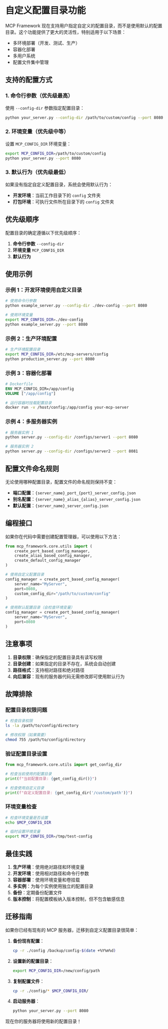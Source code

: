 # 自定义配置目录功能

MCP Framework 现在支持用户指定自定义的配置目录，而不是使用默认的配置目录。这个功能提供了更大的灵活性，特别适用于以下场景：

- 多环境部署（开发、测试、生产）
- 容器化部署
- 多用户系统
- 配置文件集中管理

## 支持的配置方式

### 1. 命令行参数（优先级最高）

使用 `--config-dir` 参数指定配置目录：

```bash
python your_server.py --config-dir /path/to/custom/config --port 8080
```

### 2. 环境变量（优先级中等）

设置 `MCP_CONFIG_DIR` 环境变量：

```bash
export MCP_CONFIG_DIR=/path/to/custom/config
python your_server.py --port 8080
```

### 3. 默认行为（优先级最低）

如果没有指定自定义配置目录，系统会使用默认行为：

- **开发环境**：当前工作目录下的 `config` 文件夹
- **打包环境**：可执行文件所在目录下的 `config` 文件夹

## 优先级顺序

配置目录的确定遵循以下优先级顺序：

1. **命令行参数** `--config-dir`
2. **环境变量** `MCP_CONFIG_DIR`
3. **默认行为**

## 使用示例

### 示例 1：开发环境使用自定义目录

```bash
# 使用命令行参数
python example_server.py --config-dir ./dev-config --port 8080

# 使用环境变量
export MCP_CONFIG_DIR=./dev-config
python example_server.py --port 8080
```

### 示例 2：生产环境配置

```bash
# 生产环境配置目录
export MCP_CONFIG_DIR=/etc/mcp-servers/config
python production_server.py --port 8080
```

### 示例 3：容器化部署

```dockerfile
# Dockerfile
ENV MCP_CONFIG_DIR=/app/config
VOLUME ["/app/config"]
```

```bash
# 运行容器时挂载配置目录
docker run -v /host/config:/app/config your-mcp-server
```

### 示例 4：多服务器实例

```bash
# 服务器实例 1
python server.py --config-dir /configs/server1 --port 8080

# 服务器实例 2  
python server.py --config-dir /configs/server2 --port 8081
```

## 配置文件命名规则

无论使用哪种配置目录，配置文件的命名规则保持不变：

- **端口配置**：`{server_name}_port_{port}_server_config.json`
- **别名配置**：`{server_name}_alias_{alias}_server_config.json`
- **默认配置**：`{server_name}_server_config.json`

## 编程接口

如果你在代码中需要创建配置管理器，可以使用以下方法：

```python
from mcp_framework.core.utils import (
    create_port_based_config_manager,
    create_alias_based_config_manager,
    create_default_config_manager
)

# 使用自定义配置目录
config_manager = create_port_based_config_manager(
    server_name="MyServer",
    port=8080,
    custom_config_dir="/path/to/custom/config"
)

# 使用默认配置目录（会检查环境变量）
config_manager = create_port_based_config_manager(
    server_name="MyServer", 
    port=8080
)
```

## 注意事项

1. **目录权限**：确保指定的配置目录具有读写权限
2. **目录创建**：如果指定的目录不存在，系统会自动创建
3. **路径格式**：支持相对路径和绝对路径
4. **向后兼容**：现有的服务器代码无需修改即可使用默认行为

## 故障排除

### 配置目录权限问题

```bash
# 检查目录权限
ls -la /path/to/config/directory

# 修改权限（如果需要）
chmod 755 /path/to/config/directory
```

### 验证配置目录设置

```python
from mcp_framework.core.utils import get_config_dir

# 检查当前使用的配置目录
print(f"当前配置目录: {get_config_dir()}")

# 检查使用自定义目录
print(f"自定义配置目录: {get_config_dir('/custom/path')}")
```

### 环境变量检查

```bash
# 检查环境变量是否设置
echo $MCP_CONFIG_DIR

# 临时设置环境变量
export MCP_CONFIG_DIR=/tmp/test-config
```

## 最佳实践

1. **生产环境**：使用绝对路径和环境变量
2. **开发环境**：使用相对路径和命令行参数
3. **容器部署**：使用环境变量和卷挂载
4. **多实例**：为每个实例使用独立的配置目录
5. **备份**：定期备份配置文件
6. **版本控制**：将配置模板纳入版本控制，但不包含敏感信息

## 迁移指南

如果你已经有现有的 MCP 服务器，迁移到自定义配置目录很简单：

1. **备份现有配置**：
   ```bash
   cp -r ./config /backup/config-$(date +%Y%m%d)
   ```

2. **设置新的配置目录**：
   ```bash
   export MCP_CONFIG_DIR=/new/config/path
   ```

3. **复制配置文件**：
   ```bash
   cp -r ./config/* $MCP_CONFIG_DIR/
   ```

4. **启动服务器**：
   ```bash
   python your_server.py --port 8080
   ```

现在你的服务器将使用新的配置目录！